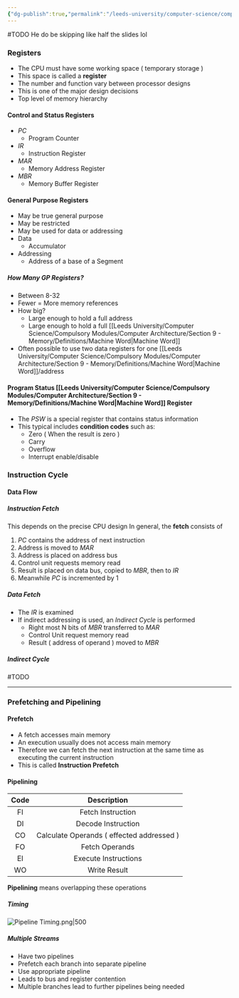 ```yaml
---
{"dg-publish":true,"permalink":"/leeds-university/computer-science/compulsory-modules/computer-architecture/section-8-cpu-structure-and-pipelining/section-8-cpu-structure-and-pipelining/"}
---
```


#TODO He do be skipping like half the slides lol
### Registers
- The CPU must have some working space
    ( temporary storage )
- This space is called a **register**
- The number and function vary between processor designs
- This is one of the major design decisions
- Top level of memory hierarchy
#### Control and Status Registers
- *PC*
	- Program Counter
- *IR*
	- Instruction Register
- *MAR*
	- Memory Address Register
- *MBR*
	- Memory Buffer Register
#### General Purpose Registers
- May be true general purpose
- May be restricted
- May be used for data or addressing
- Data
	- Accumulator
- Addressing
	- Address of a base of a Segment
##### How Many GP Registers?
- Between 8-32
- Fewer = More memory references
- How big?
	- Large enough to hold a full address
	- Large enough to hold a full [[Leeds University/Computer Science/Compulsory Modules/Computer Architecture/Section 9 - Memory/Definitions/Machine Word\|Machine Word]]
- Often possible to use two data registers for one [[Leeds University/Computer Science/Compulsory Modules/Computer Architecture/Section 9 - Memory/Definitions/Machine Word\|Machine Word]]/address
#### Program Status [[Leeds University/Computer Science/Compulsory Modules/Computer Architecture/Section 9 - Memory/Definitions/Machine Word\|Machine Word]] Register
- The *PSW* is a special register that contains status information
- This typical includes **condition codes** such as:
	- Zero ( When the result is zero )
	- Carry
	- Overflow
	- Interrupt enable/disable
### Instruction Cycle
#### Data Flow
##### Instruction Fetch
This depends on the precise CPU design
In general, the **fetch** consists of
1. *PC* contains the address of next instruction
2. Address is moved to *MAR*
3. Address is placed on address bus
4. Control unit requests memory read
5. Result is placed on data bus, copied to *MBR*, then to *IR*
6. Meanwhile *PC* is incremented by 1
##### Data Fetch
- The *IR* is examined
- If indirect addressing is used, an *Indirect Cycle* is performed
	- Right most N bits of *MBR* transferred to *MAR*
	- Control Unit request memory read
	- Result ( address of operand ) moved to *MBR*
##### Indirect Cycle
#TODO 

---
### Prefetching and Pipelining
#### Prefetch
- A fetch accesses main memory
- An execution usually does not access main memory
- Therefore we can fetch the next instruction at the same time as executing the current instruction
- This is called **Instruction Prefetch**
#### Pipelining
| Code | Description |
| :-: | :-: |
| FI | Fetch Instruction |
| DI | Decode Instruction |
| CO | Calculate Operands ( effected addressed ) |
| FO | Fetch Operands |
| EI | Execute Instructions |
| WO | Write Result |
**Pipelining** means overlapping these operations
##### Timing
![Pipeline Timing.png|500](/img/user/Leeds%20University/Computer%20Science/Compulsory%20Modules/Computer%20Architecture/Section%208%20-%20CPU%20Structure%20and%20Pipelining/Pipeline%20Timing.png)
##### Multiple Streams
- Have two pipelines
- Prefetch each branch into separate pipeline
- Use appropriate pipeline
- Leads to bus and register contention
- Multiple branches lead to further pipelines being needed
